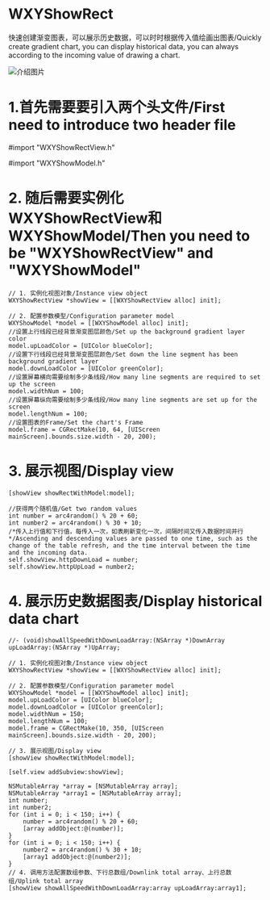 # WXYShowRect
快速创建渐变图表，可以展示历史数据，可以时时根据传入值绘画出图表/Quickly create gradient chart, you can display historical data, you can always according to the incoming value of drawing a chart.

![介绍图片](http://a2.qpic.cn/psb?/V10BO16N3Kz2Tp/huw2cmLAb7N2wdx9.qlulnthFwAo8miad3GaY99Nzfw!/b/dCgAAAAAAAAA&bo=dwGxAgAAAAABB.U!&rf=viewer_4)

# 1.首先需要要引入两个头文件/First need to introduce two header file
 #import "WXYShowRectView.h"
 
 #import "WXYShowModel.h"
 
# 2. 随后需要实例化WXYShowRectView和WXYShowModel/Then you need to be "WXYShowRectView" and "WXYShowModel"
    // 1. 实例化视图对象/Instance view object
    WXYShowRectView *showView = [[WXYShowRectView alloc] init];
    
    // 2. 配置参数模型/Configuration parameter model
    WXYShowModel *model = [[WXYShowModel alloc] init];
    //设置上行线段已经背景渐变图层颜色/Set up the background gradient layer color
    model.upLoadColor = [UIColor blueColor];
    //设置下行线段已经背景渐变图层颜色/Set down the line segment has been background gradient layer
    model.downLoadColor = [UIColor greenColor];
    //设置屏幕横向需要绘制多少条线段/How many line segments are required to set up the screen
    model.widthNum = 100;
    //设置屏幕纵向需要绘制多少条线段/How many line segments are set up for the screen
    model.lengthNum = 100;
    //设置图表的Frame/Set the chart's Frame
    model.frame = CGRectMake(10, 64, [UIScreen mainScreen].bounds.size.width - 20, 200);
    
# 3. 展示视图/Display view
    [showView showRectWithModel:model];
    
    //获得两个随机值/Get two random values
    int number = arc4random() % 20 + 60;
    int number2 = arc4random() % 30 + 10;
    /*传入上行值和下行值，每传入一次，如表刷新变化一次，间隔时间又传入数据时间并行*/Ascending and descending values are passed to one time, such as the change of the table refresh, and the time interval between the time and the incoming data.
    self.showView.httpDownLoad = number;
    self.showView.httpUpLoad = number2;
    
# 4. 展示历史数据图表/Display historical data chart

    //- (void)showAllSpeedWithDownLoadArray:(NSArray *)DownArray upLoadArray:(NSArray *)UpArray;

    // 1. 实例化视图对象/Instance view object
    WXYShowRectView *showView = [[WXYShowRectView alloc] init];
    
    // 2. 配置参数模型/Configuration parameter model
    WXYShowModel *model = [[WXYShowModel alloc] init];
    model.upLoadColor = [UIColor blueColor];
    model.downLoadColor = [UIColor greenColor];
    model.widthNum = 150;
    model.lengthNum = 100;
    model.frame = CGRectMake(10, 350, [UIScreen mainScreen].bounds.size.width - 20, 200);
    
    // 3. 展示视图/Display view
    [showView showRectWithModel:model];
    
    [self.view addSubview:showView];
    
    NSMutableArray *array = [NSMutableArray array];
    NSMutableArray *array1 = [NSMutableArray array];
    int number;
    int number2;
    for (int i = 0; i < 150; i++) {
        number = arc4random() % 20 + 60;
        [array addObject:@(number)];
    }
    for (int i = 0; i < 150; i++) {
        number2 = arc4random() % 30 + 10;
        [array1 addObject:@(number2)];
    }
    // 4. 调用方法配置数组参数、下行总数组/Downlink total array、上行总数组/Uplink total array
    [showView showAllSpeedWithDownLoadArray:array upLoadArray:array1];
